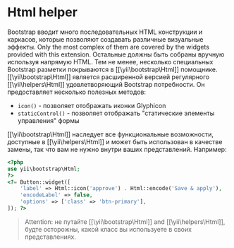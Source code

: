 Html helper
===========

Bootstrap вводит много последовательных HTML конструкции и каркасов, которые позволяют создавать различные визуальные эффекты.
Only the most complex of them are covered by the widgets provided with this extension. Остальные должны быть собраны вручную используя напрямую HTML.
Тем не менее, несколько специальных Bootstrap разметки покрываются в  [[\yii\bootstrap\Html]] помощнике.
[[\yii\bootstrap\Html]] является расширенной версией регулярного [[\yii\helpers\Html]] удовлетворяющий Bootstrap потребности.
Он предоставляет несколько полезных методов:

 - `icon()` - позволяет отображать иконки Glyphicon
 - `staticControl()` - позволяет отображать "статические элементы управления" формы

[[\yii\bootstrap\Html]] наследует все функциональные возможности, доступные в [[\yii\helpers\Html]] и может быть использован в качестве замены,
так что вам не нужно внутри ваших представлений.
Например:

```php
<?php
use yii\bootstrap\Html;
?>
<?= Button::widget([
    'label' => Html::icon('approve') . Html::encode('Save & apply'),
    'encodeLabel' => false,
    'options' => ['class' => 'btn-primary'],
]); ?>
```

> Attention: не путайте [[\yii\bootstrap\Html]] and [[\yii\helpers\Html]], будте осторожны, какой класс вы используете в своих представлениях.